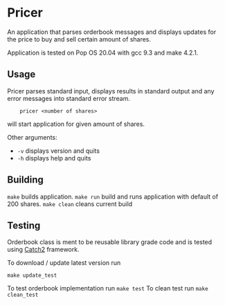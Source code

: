 # Pricer

An application that parses orderbook messages and displays updates for the price
to buy and sell certain amount of shares.

Application is tested on Pop OS 20.04 with gcc 9.3 and make 4.2.1.

## Usage

Pricer parses standard input, displays results in standard output and any error
messages into standard error stream.

```
	pricer <number of shares>

```

will start application for given amount of shares.

Other arguments:
 * `-v` displays version and quits
 * `-h` displays help and quits
 

## Building

`make` builds application.
`make run` build and runs application with default of 200 shares.
`make clean` cleans current build

## Testing

Orderbook class is ment to be reusable library grade code and is tested
using [Catch2](https://github.com/catchorg/Catch2) framework.

To download / update latest version run

```
make update_test
```

To test orderbook implementation run `make test`
To clean test run `make clean_test`


